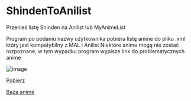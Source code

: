 # ShindenToAnilist
 Przenieś listę Shinden na Anilist lub MyAnimeList

Program po podaniu nazwy użytkownika pobiera listę anime do pliku .xml który jest kompatybilny z MAL i Anilist
Niektóre anime mogą nie zostać rozpoznane, w tym wypadku program wypisze link do problematycznych anime

![image](https://user-images.githubusercontent.com/43544435/159170284-22d15e68-3a28-4149-aa26-1b9dcda77428.png)


[Pobierz](https://github.com/AbdShullah/ShindenToAnilist/releases)

[Baza anime](https://github.com/manami-project/anime-offline-database)
